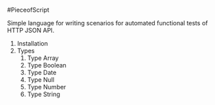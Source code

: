 #PieceofScript

Simple language for writing scenarios for automated functional tests
of HTTP JSON API.

<ol>
 <li><a>Installation</a>
 <li>Types
    <ol>
    <li> Type Array
    <li> Type Boolean
    <li> Type Date
    <li> Type Null
    <li> Type Number
    <li> Type String
    </ol>